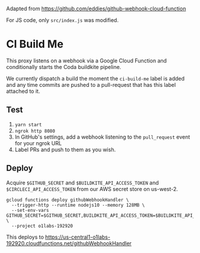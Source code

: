 Adapted from https://github.com/eddies/github-webhook-cloud-function

For JS code, only `src/index.js` was modified.

# CI Build Me

This proxy listens on a webhook via a Google Cloud Function and conditionally starts the Coda buildkite pipeline.

We currently dispatch a build the moment the `ci-build-me` label is added and any time commits are pushed to a pull-request that has this label attached to it.

## Test

1. `yarn start`
2. `ngrok http 8080`
3. In GitHub's settings, add a webhook listening to the `pull_request` event for your ngrok URL
4. Label PRs and push to them as you wish.

## Deploy

Acquire `$GITHUB_SECRET` and `$BUILDKITE_API_ACCESS_TOKEN` and `$CIRCLECI_API_ACCESS_TOKEN` from our AWS secret store on us-west-2.

```
gcloud functions deploy githubWebhookHandler \
  --trigger-http --runtime nodejs10 --memory 128MB \
  --set-env-vars GITHUB_SECRET=$GITHUB_SECRET,BUILDKITE_API_ACCESS_TOKEN=$BUILDKITE_API_ACCESS_TOKEN,CIRCLECI_API_ACCESS_TOKEN=$CIRCLECI_API_ACCESS_TOKEN \
  --project o1labs-192920
```

This deploys to https://us-central1-o1labs-192920.cloudfunctions.net/githubWebhookHandler
